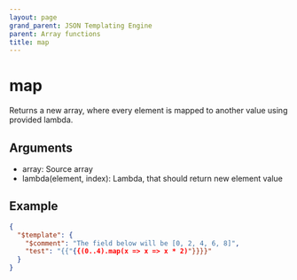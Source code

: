```yaml
---
layout: page
grand_parent: JSON Templating Engine
parent: Array functions
title: map
---
```


# map

Returns a new array, where every element is mapped to another value using provided lambda.

## Arguments

 - array: Source array
 - lambda(element, index): Lambda, that should return new element value

## Example

```json
{
  "$template": {
    "$comment": "The field below will be [0, 2, 4, 6, 8]",
    "test": "{{"{{(0..4).map(x => x => x * 2)"}}}}"
  }
}
```
